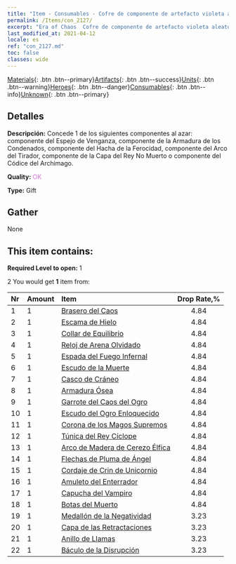 ```yaml
---
title: "Item - Consumables - Cofre de componente de artefacto violeta aleatorio"
permalink: /Items/con_2127/
excerpt: "Era of Chaos  Cofre de componente de artefacto violeta aleatorio"
last_modified_at: 2021-04-12
locale: es
ref: "con_2127.md"
toc: false
classes: wide
---
```

 [Materials](/es/Items/){: .btn .btn--primary}[Artifacts](/es/Items/Artifacts/){: .btn .btn--success}[Units](/es/Items/Units/){: .btn .btn--warning}[Heroes](/es/Items/Heroes/){: .btn .btn--danger}[Consumables](/es/Items/Consumables/){: .btn .btn--info}[Unknown](/es/Items/Unknown/){: .btn .btn--primary}

## Detalles
 **Descripción:** Concede 1 de los siguientes componentes al azar: componente del Espejo de Venganza, componente de la Armadura de los Condenados, componente del Hacha de la Ferocidad, componente del Arco del Tirador, componente de la Capa del Rey No Muerto o componente del Códice del Archimago.

 **Quality:** <span style="color: #DA70D6">OK</span>

 **Type:** Gift

## Gather

  None

## This item contains:

 **Required Level to open:** 1

 2 You would get **1** item  from:

  | Nr | Amount |     Item    | Drop Rate,% |
  |:---|:-------|:------------|:---------:|
  | 1 | 1 | [Brasero del Caos](/es/Items/art_140/) | 4.84 | 
  | 2 | 1 | [Escama de Hielo](/es/Items/art_141/) | 4.84 | 
  | 3 | 1 | [Collar de Equilibrio](/es/Items/art_142/) | 4.84 | 
  | 4 | 1 | [Reloj de Arena Olvidado](/es/Items/art_143/) | 4.84 | 
  | 5 | 1 | [Espada del Fuego Infernal](/es/Items/art_121/) | 4.84 | 
  | 6 | 1 | [Escudo de la Muerte](/es/Items/art_122/) | 4.84 | 
  | 7 | 1 | [Casco de Cráneo](/es/Items/art_123/) | 4.84 | 
  | 8 | 1 | [Armadura Ósea](/es/Items/art_124/) | 4.84 | 
  | 9 | 1 | [Garrote del Caos del Ogro](/es/Items/art_125/) | 4.84 | 
  | 10 | 1 | [Escudo del Ogro Enloquecido](/es/Items/art_126/) | 4.84 | 
  | 11 | 1 | [Corona de los Magos Supremos](/es/Items/art_127/) | 4.84 | 
  | 12 | 1 | [Túnica del Rey Cíclope](/es/Items/art_128/) | 4.84 | 
  | 13 | 1 | [Arco de Madera de Cerezo Élfica](/es/Items/art_103/) | 4.84 | 
  | 14 | 1 | [Flechas de Pluma de Ángel](/es/Items/art_104/) | 4.84 | 
  | 15 | 1 | [Cordaje de Crin de Unicornio](/es/Items/art_105/) | 4.84 | 
  | 16 | 1 | [Amuleto del Enterrador](/es/Items/art_129/) | 4.84 | 
  | 17 | 1 | [Capucha del Vampiro](/es/Items/art_130/) | 4.84 | 
  | 18 | 1 | [Botas del Muerto](/es/Items/art_131/) | 4.84 | 
  | 19 | 1 | [Medallón de la Negatividad](/es/Items/art_136/) | 3.23 | 
  | 20 | 1 | [Capa de las Retractaciones](/es/Items/art_137/) | 3.23 | 
  | 21 | 1 | [Anillo de Llamas](/es/Items/art_138/) | 3.23 | 
  | 22 | 1 | [Báculo de la Disrupción](/es/Items/art_139/) | 3.23 | 
